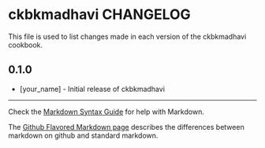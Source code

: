 # ckbkmadhavi CHANGELOG

This file is used to list changes made in each version of the ckbkmadhavi cookbook.

## 0.1.0
- [your_name] - Initial release of ckbkmadhavi

- - -
Check the [Markdown Syntax Guide](http://daringfireball.net/projects/markdown/syntax) for help with Markdown.

The [Github Flavored Markdown page](http://github.github.com/github-flavored-markdown/) describes the differences between markdown on github and standard markdown.
